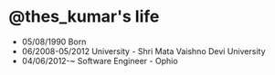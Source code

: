 @thes_kumar's life
===============

- 05/08/1990 Born
- 06/2008-05/2012 University - Shri Mata Vaishno Devi University
- 04/06/2012-~ Software Engineer - Ophio
